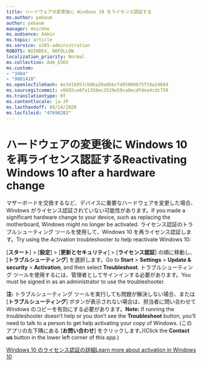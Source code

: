 ```yaml
---
title: ハードウェアの変更後に Windows 10 をライセンス認証する
ms.author: pebaum
author: pebaum
manager: mnirkhe
ms.audience: Admin
ms.topic: article
ms.service: o365-administration
ROBOTS: NOINDEX, NOFOLLOW
localization_priority: Normal
ms.collection: Adm_O365
ms.custom:
- "3484"
- "9001418"
ms.openlocfilehash: 6e341b057cb0ba20a0bbcfd05008875f59a24684
ms.sourcegitcommit: c6692ce0fa1358ec3529e59ca0ecdfdea4cdc759
ms.translationtype: HT
ms.contentlocale: ja-JP
ms.lasthandoff: 09/14/2020
ms.locfileid: "47698282"
---
```

# <a name="reactivating-windows-10-after-a-hardware-change"></a><span data-ttu-id="f1945-102">ハードウェアの変更後に Windows 10 を再ライセンス認証する</span><span class="sxs-lookup"><span data-stu-id="f1945-102">Reactivating Windows 10 after a hardware change</span></span>

<span data-ttu-id="f1945-103">マザーボードを交換するなど、デバイスに重要なハードウェアを変更した場合、Windows がライセンス認証されていない可能性があります。</span><span class="sxs-lookup"><span data-stu-id="f1945-103">If you made a significant hardware change to your device, such as replacing the motherboard, Windows might no longer be activated.</span></span> <span data-ttu-id="f1945-104">ライセンス認証のトラブルシューティング ツールを使用して、Windows 10 を再ライセンス認証します。</span><span class="sxs-lookup"><span data-stu-id="f1945-104">Try using the Activation troubleshooter to help reactivate Windows 10:</span></span>

<span data-ttu-id="f1945-105">[**スタート**]  >  [**設定**]  >  [**更新とセキュリティ**]  >  [**ライセンス認証**] の順に移動し、[**トラブルシューティング**] を選択します。</span><span class="sxs-lookup"><span data-stu-id="f1945-105">Go to **Start** > **Settings** > **Update & security** > **Activation**, and then select **Troubleshoot**.</span></span> <span data-ttu-id="f1945-106">トラブルシューティング ツールを使用するには、管理者としてサインインする必要があります。</span><span class="sxs-lookup"><span data-stu-id="f1945-106">You must be signed in as an administrator to use the troubleshooter.</span></span>

<span data-ttu-id="f1945-107">**注:** トラブルシューティング ツールを実行しても問題が解決しない場合、または [**トラブルシューティング**] ボタンが表示されない場合は、担当者に問い合わせて Windows のコピーを有効にする必要があります。</span><span class="sxs-lookup"><span data-stu-id="f1945-107">**Note:** If running the troubleshooter doesn’t help or you don’t see the **Troubleshoot** button, you’ll need to talk to a person to get help activating your copy of Windows.</span></span> <span data-ttu-id="f1945-108">(このアプリの左下隅にある [**お問い合わせ**] をクリックします。)</span><span class="sxs-lookup"><span data-stu-id="f1945-108">(Click the **Contact us** button in the lower left corner of this app.)</span></span>

[<span data-ttu-id="f1945-109">Windows 10 のライセンス認証の詳細</span><span class="sxs-lookup"><span data-stu-id="f1945-109">Learn more about activation in Windows 10</span></span>](https://support.microsoft.com/help/12440/windows-10-activate)
